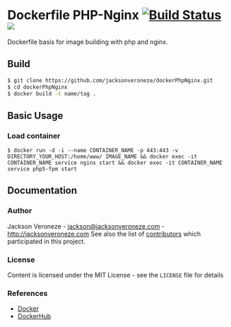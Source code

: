 # Dockerfile PHP-Nginx [![Build Status](https://travis-ci.org/jacksonveroneze/docker-php-nginx.svg?branch=master)](https://travis-ci.org/jacksonveroneze/docker-php-nginx) [![](https://imagelayers.io/badge/jacksonveroneze/dockerphpnginx:latest.svg)](https://imagelayers.io/?images=jacksonveroneze/dockerphpnginx:latest 'Get your own badge on imagelayers.io')
Dockerfile basis for image building with php and nginx.
## Build

```bash
$ git clone https://github.com/jacksonveroneze/dockerPhpNginx.git
$ cd dockerPhpNginx
$ docker build -t name/tag .
```

## Basic Usage

### Load container
```shell
$ docker run -d -i --name CONTAINER_NAME -p 443:443 -v DIRECTORY_YOUR_HOST:/home/www/ IMAGE_NAME && docker exec -it CONTAINER_NAME service nginx start && docker exec -it CONTAINER_NAME service php5-fpm start
```

## Documentation

### Author

Jackson Veroneze - <jackson@jacksonveroneze.com> - <http://jacksonveroneze.com>
See also the list of [contributors](https://github.com/jacksonveroneze/dockerPhpNginx/graphs/contributors) which participated in this project.

### License

Content is licensed under the MIT License - see the `LICENSE` file for details

### References
* [Docker](https://www.docker.com/)
* [DockerHub](https://hub.docker.com/)
